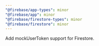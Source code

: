 ```yaml
---
"@firebase/app-types": minor
"@firebase/app": minor
"@firebase/firestore-types": minor
"@firebase/firestore": minor
---
```


Add mockUserToken support for Firestore.
